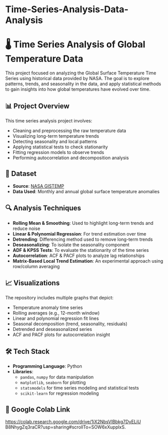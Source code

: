 # Time-Series-Analysis-Data-Analysis

# 🌡️ Time Series Analysis of Global Temperature Data

This project focused on analyzing the Global Surface Temperature Time Series using historical data provided by NASA. The goal is to explore patterns, trends, and seasonality in the data, and apply statistical methods to gain insights into how global temperatures have evolved over time.

## 📊 Project Overview

This time series analysis project involves:

- Cleaning and preprocessing the raw temperature data
- Visualizing long-term temperature trends
- Detecting seasonality and local patterns
- Applying statistical tests to check stationarity
- Fitting regression models to observe trends
- Performing autocorrelation and decomposition analysis

## 📁 Dataset

- **Source**: [NASA GISTEMP](https://data.giss.nasa.gov/gistemp/)
- **Data Used**: Monthly and annual global surface temperature anomalies

## 🔍 Analysis Techniques

- **Rolling Mean & Smoothing**: Used to highlight long-term trends and reduce noise
- **Linear & Polynomial Regression**: For trend estimation over time
- **Detrending**: Differencing method used to remove long-term trends
- **Deseasonalizing**: To isolate the seasonality component
- **ADF & KPSS Tests**: To evaluate the stationarity of the time series
- **Autocorrelation**: ACF & PACF plots to analyze lag relationships
- **Matrix-Based Local Trend Estimation**: An experimental approach using row/column averaging

## 📈 Visualizations

The repository includes multiple graphs that depict:

- Temperature anomaly time series
- Rolling averages (e.g., 12-month window)
- Linear and polynomial regression fit lines
- Seasonal decomposition (trend, seasonality, residuals)
- Detrended and deseasonalized series
- ACF and PACF plots for autocorrelation insight

## 🛠️ Tech Stack

- **Programming Language**: Python
- **Libraries**:
  - `pandas`, `numpy` for data manipulation
  - `matplotlib`, `seaborn` for plotting
  - `statsmodels` for time series modeling and statistical tests
  - `scikit-learn` for regression modeling

## 📌 Google Colab Link
 https://colab.research.google.com/drive/1iX2NbsVlBbkg7DyELiU
 B8NhygZq3raCR?usp=sharing#scrollTo=SOW6xXupplxS.

